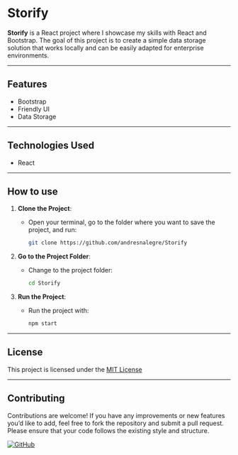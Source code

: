
# Storify

**Storify** is a React project where I showcase my skills with React and Bootstrap. The goal of this project is to create a simple data storage solution that works locally and can be easily adapted for enterprise environments.

---

## Features

- Bootstrap
- Friendly UI
- Data Storage

---

## Technologies Used

- React

---

## How to use

1. **Clone the Project**:
   - Open your terminal, go to the folder where you want to save the project, and run:

     ```bash
     git clone https://github.com/andresnalegre/Storify
     ```
     
2. **Go to the Project Folder**:
   - Change to the project folder:

     ```bash
     cd Storify
     ```
     
3. **Run the Project**:
   - Run the project with:

     ```bash
     npm start
     ```
---

## License

This project is licensed under the [MIT License](LICENSE)

---

## Contributing

Contributions are welcome! If you have any improvements or new features you’d like to add, feel free to fork the repository and submit a pull request. Please ensure that your code follows the existing style and structure.

[![GitHub](https://img.shields.io/badge/Made%20by-Andres%20Nicolas%20Alegre-brightgreen)](https://github.com/andresnalegre)
